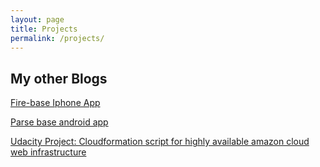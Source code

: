 ```yaml
---
layout: page
title: Projects
permalink: /projects/
---
```

## My other Blogs

[Fire-base Iphone App](https://github.com/kent5i5/yinkin-iphone)

[Parse base android app](https://github.com/kent5i5/yinElderService)

[Udacity Project: Cloudformation script for highly available amazon cloud web infrastructure](https://github.com/kent5i5/highly-available-webapp)